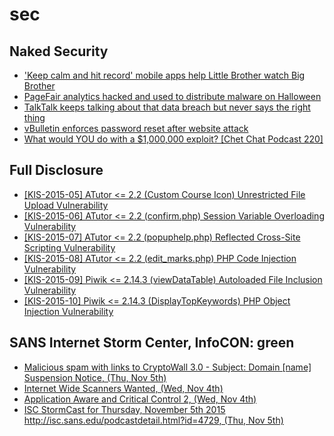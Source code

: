 # sec

## Naked Security
- ['Keep calm and hit record' mobile apps help Little Brother watch Big Brother](https://nakedsecurity.sophos.com/2015/11/04/keep-calm-and-hit-record-mobile-apps-help-little-brother-watch-big-brother/?utm_source=Naked%2520Security%2520-%2520Feed&utm_medium=feed&utm_content=rss2&utm_campaign=Feed)
- [PageFair analytics hacked and used to distribute malware on Halloween](https://nakedsecurity.sophos.com/2015/11/04/pagefair-analytics-hacked-and-used-to-distribute-malware-on-halloween/?utm_source=Naked%2520Security%2520-%2520Feed&utm_medium=feed&utm_content=rss2&utm_campaign=Feed)
- [TalkTalk keeps talking about that data breach but never says the right thing](https://nakedsecurity.sophos.com/2015/11/04/talktalk-keeps-talking-about-that-data-breach-but-never-says-the-right-thing/?utm_source=Naked%2520Security%2520-%2520Feed&utm_medium=feed&utm_content=rss2&utm_campaign=Feed)
- [vBulletin enforces password reset after website attack](https://nakedsecurity.sophos.com/2015/11/04/vbulletin-enforces-password-reset-after-website-attack/?utm_source=Naked%2520Security%2520-%2520Feed&utm_medium=feed&utm_content=rss2&utm_campaign=Feed)
- [What would YOU do with a $1,000,000 exploit? [Chet Chat Podcast 220]](https://nakedsecurity.sophos.com/2015/11/04/what-would-you-do-with-a-1000000-exploit-chet-chat-podcast-220/?utm_source=Naked%2520Security%2520-%2520Feed&utm_medium=feed&utm_content=rss2&utm_campaign=Feed)

## Full Disclosure
- [[KIS-2015-05] ATutor &lt;= 2.2 (Custom Course Icon) Unrestricted File Upload Vulnerability](http://seclists.org/fulldisclosure/2015/Nov/10)
- [[KIS-2015-06] ATutor &lt;= 2.2 (confirm.php) Session Variable Overloading Vulnerability](http://seclists.org/fulldisclosure/2015/Nov/11)
- [[KIS-2015-07] ATutor &lt;= 2.2 (popuphelp.php) Reflected Cross-Site Scripting Vulnerability](http://seclists.org/fulldisclosure/2015/Nov/12)
- [[KIS-2015-08] ATutor &lt;= 2.2 (edit_marks.php) PHP Code	Injection Vulnerability](http://seclists.org/fulldisclosure/2015/Nov/13)
- [[KIS-2015-09] Piwik &lt;= 2.14.3 (viewDataTable) Autoloaded File Inclusion Vulnerability](http://seclists.org/fulldisclosure/2015/Nov/14)
- [[KIS-2015-10] Piwik &lt;= 2.14.3 (DisplayTopKeywords) PHP Object Injection Vulnerability](http://seclists.org/fulldisclosure/2015/Nov/15)

## SANS Internet Storm Center, InfoCON: green
- [Malicious spam with links to CryptoWall 3.0 - Subject: Domain [name] Suspension Notice, (Thu, Nov 5th)](https://isc.sans.edu/diary.html?storyid=20333&rss)
- [Internet Wide Scanners Wanted, (Wed, Nov 4th)](https://isc.sans.edu/diary.html?storyid=20337&rss)
- [Application Aware and Critical Control 2, (Wed, Nov 4th)](https://isc.sans.edu/diary.html?storyid=20339&rss)
- [ISC StormCast for Thursday, November 5th 2015 http://isc.sans.edu/podcastdetail.html?id=4729, (Thu, Nov 5th)](https://isc.sans.edu/diary.html?storyid=20341&rss)


